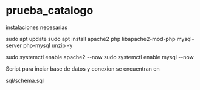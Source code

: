 # prueba_catalogo

instalaciones necesarias 

sudo apt update
sudo apt install apache2 php libapache2-mod-php mysql-server php-mysql unzip -y


sudo systemctl enable apache2 --now
sudo systemctl enable mysql --now

Script para inciar base de datos y conexion se encuentran en 

sql/schema.sql
